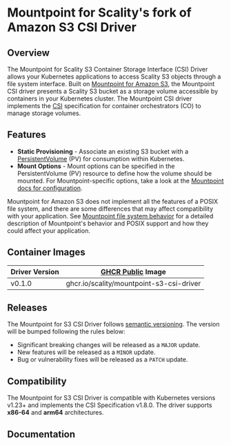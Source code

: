 # Mountpoint for Scality's fork of Amazon S3 CSI Driver

## Overview
The Mountpoint for Scality S3 Container Storage Interface (CSI) Driver allows your Kubernetes applications to access Scality S3 objects through a file system interface. Built on [Mountpoint for Amazon S3](https://github.com/awslabs/mountpoint-s3), the Mountpoint CSI driver presents a Scality S3 bucket as a storage volume accessible by containers in your Kubernetes cluster. The Mountpoint CSI driver implements the [CSI](https://github.com/container-storage-interface/spec/blob/master/spec.md) specification for container orchestrators (CO) to manage storage volumes.

## Features
* **Static Provisioning** - Associate an existing S3 bucket with a [PersistentVolume](https://kubernetes.io/docs/concepts/storage/persistent-volumes/) (PV) for consumption within Kubernetes.
* **Mount Options** - Mount options can be specified in the PersistentVolume (PV) resource to define how the volume should be mounted. For Mountpoint-specific options, take a look at the [Mountpoint docs for configuration](https://github.com/awslabs/mountpoint-s3/blob/main/doc/CONFIGURATION.md).

Mountpoint for Amazon S3 does not implement all the features of a POSIX file system, and there are some differences that may affect compatibility with your application. See [Mountpoint file system behavior](https://github.com/awslabs/mountpoint-s3/blob/main/doc/SEMANTICS.md) for a detailed description of Mountpoint's behavior and POSIX support and how they could affect your application.

## Container Images
| Driver Version | [GHCR Public](https://github.com/scality/mountpoint-s3-csi-driver/pkgs/container/mountpoint-s3-csi-driver) Image |
|----------------|-----------------------------------------------------------------------------------------------------------------|
| v0.1.0         | ghcr.io/scality/mountpoint-s3-csi-driver                                                                        |

## Releases
The Mountpoint for S3 CSI Driver follows [semantic versioning](https://semver.org/). The version will be bumped following the rules below:

* Significant breaking changes will be released as a `MAJOR` update.
* New features will be released as a `MINOR` update.
* Bug or vulnerability fixes will be released as a `PATCH` update.

## Compatibility

The Mountpoint for S3 CSI Driver is compatible with Kubernetes versions v1.23+ and implements the CSI Specification v1.8.0. The driver supports **x86-64** and **arm64** architectures.

## Documentation

<!-- TODO(S3CSI-17): Update documentation links in README.md -->

<!-- TODO(S3CSI-17): Link to quick start or other docs -->

